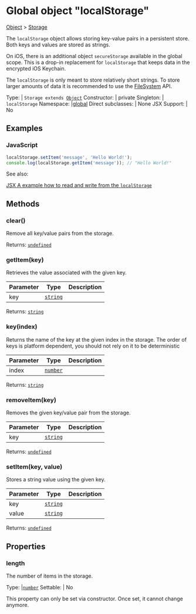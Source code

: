 ---
---
# Global object "localStorage"

<a href="https://developer.mozilla.org/en-US/docs/Web/JavaScript/Reference/Global_Objects/Object" title="View &quot;Object&quot; on MDN">Object</a> > <a href="#" >Storage</a>

The `localStorage` object allows storing key-value pairs in a persistent store. Both keys and values are stored as strings.

On iOS, there is an additional object `secureStorage` available in the global scope. This is a drop-in replacement for `localStorage` that keeps data in the encrypted iOS Keychain.

The `localStorage` is only meant to store relatively short strings. To store larger amounts of data it is recommended to use the [FileSystem](./fs.html) API.


Type: | <code style="white-space: nowrap">Storage extends <a href="https://developer.mozilla.org/en-US/docs/Web/JavaScript/Reference/Global_Objects/Object" title="View &quot;Object&quot; on MDN">Object</a></code>
Constructor: | private
Singleton: | `localStorage`
Namespace: |<a href="../modules.html#startup" >global</a>
Direct subclasses: | None
JSX Support: | No


## Examples
### JavaScript


```js
localStorage.setItem('message', 'Hello World!');
console.log(localStorage.getItem('message')); // "Hello World!"
```


See also:
  
[<span class='language jsx'>JSX</span> A example how to read and write from the `localStorage`](https://playground.tabris.com/?gitref=vundefined&snippet=local-storage.jsx)

## Methods

### clear()



Remove all key/value pairs from the storage.

Returns: <code style="white-space: nowrap"><a href="https://developer.mozilla.org/en-US/docs/Web/JavaScript/Data_structures#Undefined_type" title="View &quot;undefined&quot; on MDN">undefined</a></code>

### getItem(key)



Retrieves the value associated with the given key.


Parameter|Type|Description
-|-|-
key | <code style="white-space: nowrap"><a href="https://developer.mozilla.org/en-US/docs/Web/JavaScript/Data_structures#String_type" title="View &quot;string&quot; on MDN">string</a></code> | 


Returns: <code style="white-space: nowrap"><a href="https://developer.mozilla.org/en-US/docs/Web/JavaScript/Data_structures#String_type" title="View &quot;string&quot; on MDN">string</a></code>

### key(index)



Returns the name of the key at the given index in the storage. The order of keys is platform dependent, you should not rely on it to be deterministic


Parameter|Type|Description
-|-|-
index | <code style="white-space: nowrap"><a href="https://developer.mozilla.org/en-US/docs/Web/JavaScript/Data_structures#Number_type" title="View &quot;number&quot; on MDN">number</a></code> | 


Returns: <code style="white-space: nowrap"><a href="https://developer.mozilla.org/en-US/docs/Web/JavaScript/Data_structures#String_type" title="View &quot;string&quot; on MDN">string</a></code>

### removeItem(key)



Removes the given key/value pair from the storage.


Parameter|Type|Description
-|-|-
key | <code style="white-space: nowrap"><a href="https://developer.mozilla.org/en-US/docs/Web/JavaScript/Data_structures#String_type" title="View &quot;string&quot; on MDN">string</a></code> | 


Returns: <code style="white-space: nowrap"><a href="https://developer.mozilla.org/en-US/docs/Web/JavaScript/Data_structures#Undefined_type" title="View &quot;undefined&quot; on MDN">undefined</a></code>

### setItem(key, value)



Stores a string value using the given key.


Parameter|Type|Description
-|-|-
key | <code style="white-space: nowrap"><a href="https://developer.mozilla.org/en-US/docs/Web/JavaScript/Data_structures#String_type" title="View &quot;string&quot; on MDN">string</a></code> | 
value | <code style="white-space: nowrap"><a href="https://developer.mozilla.org/en-US/docs/Web/JavaScript/Data_structures#String_type" title="View &quot;string&quot; on MDN">string</a></code> | 


Returns: <code style="white-space: nowrap"><a href="https://developer.mozilla.org/en-US/docs/Web/JavaScript/Data_structures#Undefined_type" title="View &quot;undefined&quot; on MDN">undefined</a></code>


## Properties

### length


The number of items in the storage.

Type: |<code style="white-space: nowrap"><a href="https://developer.mozilla.org/en-US/docs/Web/JavaScript/Data_structures#Number_type" title="View &quot;number&quot; on MDN">number</a></code>
Settable: | No



This property can only be set via constructor. Once set, it cannot change anymore.



